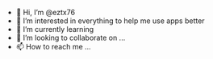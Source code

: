 - 👋 Hi, I’m @eztx76
- 👀 I’m interested in everything to help me use apps better
- 🌱 I’m currently learning 
- 💞️ I’m looking to collaborate on ...
- 📫 How to reach me ...

<!---
eztx76/eztx76 is a ✨ special ✨ repository because its `README.md` (this file) appears on your GitHub profile.
You can click the Preview link to take a look at your changes.
--->
